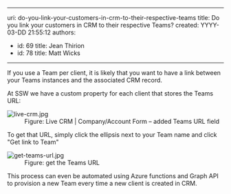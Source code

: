 

---
uri: do-you-link-your-customers-in-crm-to-their-respective-teams
title: Do you link your customers in CRM to their respective Teams?
created: YYYY-03-DD 21:55:12
authors:
  - id: 69
    title: Jean Thirion
  - id: 78
    title: Matt Wicks
---




<span class='intro'> <p class="ssw15-rteElement-P">If you use a Team per client, it is likely that you want to have a link between your Teams instances and the associated CRM record.​​<br></p> </span>

<p class="ssw15-rteElement-P">​At SSW we have a custom property for each client that stores the Teams URL&#58;​​​<br></p><dl class="image"><dt><img src="/PublishingImages/live-crm.jpg" alt="live-crm.jpg" /></dt><dd>Figure&#58; Live CRM | Company/Account Form – added Teams URL field</dd></dl><p>To get that URL, simply click the ellipsis next to your Team name and click &quot;Get link to Team&quot;</p><dl class="image"><dt><img src="/PublishingImages/get-teams-url.jpg" alt="get-teams-url.jpg" /></dt><dd>Figure&#58; get the Teams URL</dd></dl><p>This process can even be automated using Azure functions and Graph API to provision a new Team every time a new client is created in CRM.</p>


